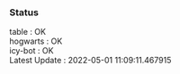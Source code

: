 ### Status


table : OK  
hogwarts : OK  
icy-bot : OK  
Latest Update : 2022-05-01 11:09:11.467915
